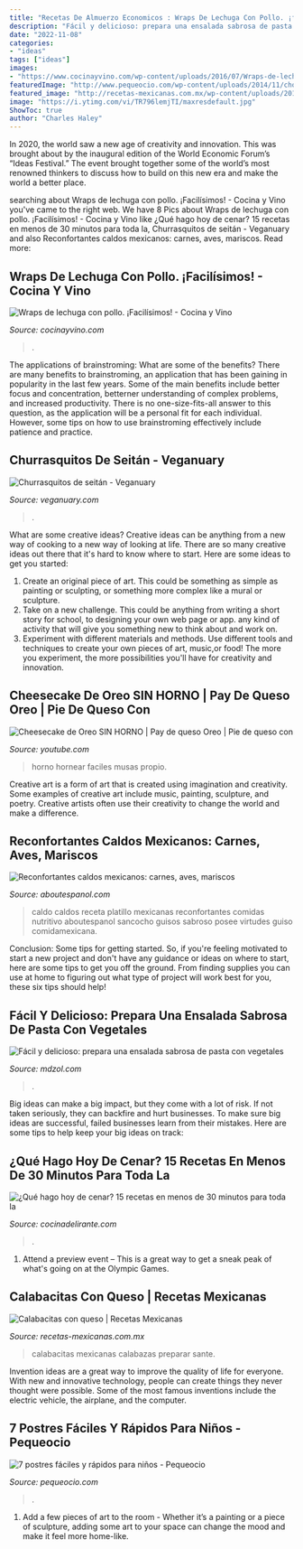 ```yaml
---
title: "Recetas De Almuerzo Economicos : Wraps De Lechuga Con Pollo. ¡facilísimos!"
description: "Fácil y delicioso: prepara una ensalada sabrosa de pasta con vegetales"
date: "2022-11-08"
categories:
- "ideas"
tags: ["ideas"]
images:
- "https://www.cocinayvino.com/wp-content/uploads/2016/07/Wraps-de-lechuga-con-pollo.jpg"
featuredImage: "http://www.pequeocio.com/wp-content/uploads/2014/11/chocolate-manzana.jpg"
featured_image: "http://recetas-mexicanas.com.mx/wp-content/uploads/2014/03/calabacitas-con-queso.jpg"
image: "https://i.ytimg.com/vi/TR796lemjTI/maxresdefault.jpg"
ShowToc: true
author: "Charles Haley"
---
```



In 2020, the world saw a new age of creativity and innovation. This was brought about by the inaugural edition of the World Economic Forum’s “Ideas Festival.” The event brought together some of the world’s most renowned thinkers to discuss how to build on this new era and make the world a better place.

	

		
searching about Wraps de lechuga con pollo. ¡Facilísimos! - Cocina y Vino you've came to the right web. We have 8 Pics about Wraps de lechuga con pollo. ¡Facilísimos! - Cocina y Vino like ¿Qué hago hoy de cenar? 15 recetas en menos de 30 minutos para toda la, Churrasquitos de seitán - Veganuary and also Reconfortantes caldos mexicanos: carnes, aves, mariscos. Read more:
		
    
## Wraps De Lechuga Con Pollo. ¡Facilísimos! - Cocina Y Vino

<img loading=lazy src="https://www.cocinayvino.com/wp-content/uploads/2016/07/Wraps-de-lechuga-con-pollo.jpg" onerror="this.onerror=null;this.src='https://tse1.mm.bing.net/th?id=OIP.jpqZ0K7HhDaF0A7r3oWbUQHaE8&amp;pid=15.1';" alt="Wraps de lechuga con pollo. ¡Facilísimos! - Cocina y Vino">

_Source: cocinayvino.com_

>. 

	

The applications of brainstroming: What are some of the benefits?
There are many benefits to brainstroming, an application that has been gaining in popularity in the last few years. Some of the main benefits include better focus and concentration, betterner understanding of complex problems, and increased productivity. There is no one-size-fits-all answer to this question, as the application will be a personal fit for each individual. However, some tips on how to use brainstroming effectively include patience and practice.

    
## Churrasquitos De Seitán - Veganuary

<img loading=lazy src="https://veganuary.com/wp-content/uploads/2020/10/churrasquitos-de-seitan.jpg" onerror="this.onerror=null;this.src='https://tse2.mm.bing.net/th?id=OIP.FKAkdlWYLoyMg1YgK-1DswHaJz&amp;pid=15.1';" alt="Churrasquitos de seitán - Veganuary">

_Source: veganuary.com_

>. 

	

What are some creative ideas?
Creative ideas can be anything from a new way of cooking to a new way of looking at life. There are so many creative ideas out there that it's hard to know where to start. Here are some ideas to get you started: 
1. Create an original piece of art. This could be something as simple as painting or sculpting, or something more complex like a mural or sculpture. 
2. Take on a new challenge. This could be anything from writing a short story for school, to designing your own web page or app. any kind of activity that will give you something new to think about and work on. 
3. Experiment with different materials and methods. Use different tools and techniques to create your own pieces of art, music,or food! The more you experiment, the more possibilities you'll have for creativity and innovation.

    
## Cheesecake De Oreo SIN HORNO | Pay De Queso Oreo | Pie De Queso Con

<img loading=lazy src="https://i.ytimg.com/vi/TR796lemjTI/maxresdefault.jpg" onerror="this.onerror=null;this.src='https://tse4.mm.bing.net/th?id=OIP.sHYXatTafwj11WbwNrOAdAHaEK&amp;pid=15.1';" alt="Cheesecake de Oreo SIN HORNO | Pay de queso Oreo | Pie de queso con">

_Source: youtube.com_

>horno hornear faciles musas propio. 

	

Creative art is a form of art that is created using imagination and creativity. Some examples of creative art include music, painting, sculpture, and poetry. Creative artists often use their creativity to change the world and make a difference.

    
## Reconfortantes Caldos Mexicanos: Carnes, Aves, Mariscos

<img loading=lazy src="https://www.aboutespanol.com/thmb/yuo5JbO0KnpfLOTRaTBJV6exFKE=/1500x1368/filters:fill(auto,1)/Caldo-de-res-597c94685f9b58928bdc84d6.jpg" onerror="this.onerror=null;this.src='https://tse3.mm.bing.net/th?id=OIP.G8UhqQgKnPFXbEXuvw6TuwHaGw&amp;pid=15.1';" alt="Reconfortantes caldos mexicanos: carnes, aves, mariscos">

_Source: aboutespanol.com_

>caldo caldos receta platillo mexicanas reconfortantes comidas nutritivo aboutespanol sancocho guisos sabroso posee virtudes guiso comidamexicana. 

	

Conclusion: Some tips for getting started.
So, if you're feeling motivated to start a new project and don't have any guidance or ideas on where to start, here are some tips to get you off the ground. From finding supplies you can use at home to figuring out what type of project will work best for you, these six tips should help!

    
## Fácil Y Delicioso: Prepara Una Ensalada Sabrosa De Pasta Con Vegetales

<img loading=lazy src="https://www.mdzol.com/u/fotografias/m/2020/9/2/f768x1-954136_954263_174.jpg" onerror="this.onerror=null;this.src='https://tse4.mm.bing.net/th?id=OIP.nZc9M87mvB97PZNr_BNdEwHaLH&amp;pid=15.1';" alt="Fácil y delicioso: prepara una ensalada sabrosa de pasta con vegetales">

_Source: mdzol.com_

>. 

	

Big ideas can make a big impact, but they come with a lot of risk. If not taken seriously, they can backfire and hurt businesses. To make sure big ideas are successful, failed businesses learn from their mistakes. Here are some tips to help keep your big ideas on track:

    
## ¿Qué Hago Hoy De Cenar? 15 Recetas En Menos De 30 Minutos Para Toda La

<img loading=lazy src="https://cdn2.cocinadelirante.com/sites/default/files/images/2020/05/recetas-para-cenar-en-casa-faciles.jpg" onerror="this.onerror=null;this.src='https://tse3.mm.bing.net/th?id=OIP.VxSrEFOC6a5TgzztHb2L_QHaFj&amp;pid=15.1';" alt="¿Qué hago hoy de cenar? 15 recetas en menos de 30 minutos para toda la">

_Source: cocinadelirante.com_

>. 

	

1. Attend a preview event – This is a great way to get a sneak peak of what's going on at the Olympic Games.

    
## Calabacitas Con Queso | Recetas Mexicanas

<img loading=lazy src="http://recetas-mexicanas.com.mx/wp-content/uploads/2014/03/calabacitas-con-queso.jpg" onerror="this.onerror=null;this.src='https://tse1.mm.bing.net/th?id=OIP.krSrgvd0d-2a5l0bcWzaLgHaG-&amp;pid=15.1';" alt="Calabacitas con queso | Recetas Mexicanas">

_Source: recetas-mexicanas.com.mx_

>calabacitas mexicanas calabazas preparar sante. 

	

Invention ideas are a great way to improve the quality of life for everyone. With new and innovative technology, people can create things they never thought were possible. Some of the most famous inventions include the electric vehicle, the airplane, and the computer.

    
## 7 Postres Fáciles Y Rápidos Para Niños - Pequeocio

<img loading=lazy src="http://www.pequeocio.com/wp-content/uploads/2014/11/chocolate-manzana.jpg" onerror="this.onerror=null;this.src='https://tse4.mm.bing.net/th?id=OIP.BpTiKCLJfhHRAnYnV-gKWwHaFV&amp;pid=15.1';" alt="7 postres fáciles y rápidos para niños - Pequeocio">

_Source: pequeocio.com_

>. 

	

1. Add a few pieces of art to the room - Whether it’s a painting or a piece of sculpture, adding some art to your space can change the mood and make it feel more home-like.

